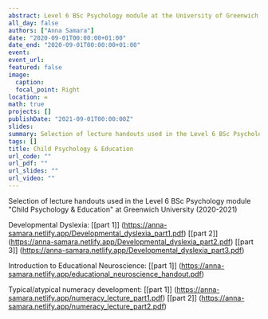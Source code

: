 ```yaml
---
abstract: Level 6 BSc Psychology module at the University of Greenwich
all_day: false
authors: ["Anna Samara"]
date: "2020-09-01T00:00:00+01:00"
date_end: "2020-09-01T00:00:00+01:00"
event:
event_url: 
featured: false
image:
  caption: 
  focal_point: Right
location: =
math: true
projects: []
publishDate: "2021-09-01T00:00:00Z"
slides:
summary: Selection of lecture handouts used in the Level 6 BSc Psychology module "Child Psychology & Education"
tags: []
title: Child Psychology & Education
url_code: ""
url_pdf: ""
url_slides: ""
url_video: ""
---
```

Selection of lecture handouts used in the Level 6 BSc Psychology module "Child Psychology & Education" at Greenwich University (2020-2021)

Developmental Dyslexia: 
[[part 1]] (https://anna-samara.netlify.app/Developmental_dyslexia_part1.pdf) [[part 2]] (https://anna-samara.netlify.app/Developmental_dyslexia_part2.pdf) [[part 3]] (https://anna-samara.netlify.app/Developmental_dyslexia_part3.pdf)

Introduction to Educational Neuroscience: 
[[part 1]] (https://anna-samara.netlify.app/educational_neuroscience_handout.pdf)

Typical/atypical numeracy development:
[[part 1]] (https://anna-samara.netlify.app/numeracy_lecture_part1.pdf) [[part 2]] (https://anna-samara.netlify.app/numeracy_lecture_part2.pdf)